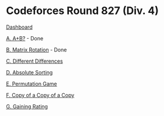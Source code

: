 # Codeforces Round 827 (Div. 4)

[Dashboard](https://codeforces.com/contest/1772)

[A. A+B?](https://codeforces.com/contest/1772/problem/A) - Done

[B. Matrix Rotation](https://codeforces.com/contest/1772/problem/B) - Done

[C. Different Differences](https://codeforces.com/contest/1772/problem/C)

[D. Absolute Sorting](https://codeforces.com/contest/1772/problem/D)

[E. Permutation Game](https://codeforces.com/contest/1772/problem/E)

[F. Copy of a Copy of a Copy](https://codeforces.com/contest/1772/problem/F)

[G. Gaining Rating](https://codeforces.com/contest/1772/problem/G)
